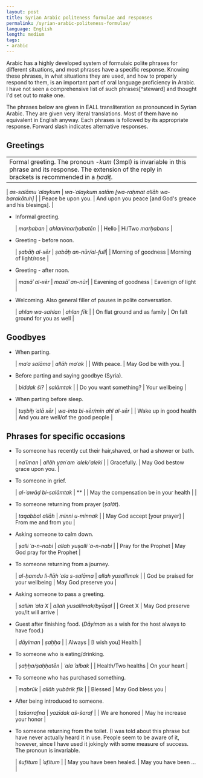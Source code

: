 ```yaml
---
layout: post
title: Syrian Arabic politeness formulae and responses
permalink: /syrian-arabic-politeness-formulae/
language: English
length: medium
tags:
- arabic
---
```


Arabic has a highly developed system of formulaic polite phrases for different situations, and most phrases have a specific response. Knowing these phrases, in what situations they are used, and how to properly respond to them, is an important part of oral language proficiency in Arabic. I have not seen a comprehensive list of such phrases[^steward] and thought I'd set out to make one.

[^stewart]: For comprehensive lists of *im*polite responses to utterances in Egyptian, see Stewart, D.J., 1997. "Impoliteness formulae: the cognate curse in Egyptian Arabic." *Journal of Semitic Studies,* 42(2), ss.327–360..

The phrases below are given in EALL transliteration as pronounced in Syrian Arabic. They are given very literal translations. Most of them have no equivalent in English anyway. Each phrases is followed by its appropriate response. Forward slash indicates alternative responses.

## Greetings

| | |
|:-|:-|
| Formal greeting. The pronoun *-kum* (3mpl) is invariable in this phrase and its response. The extension of the reply in brackets is recommended in a *ḥadiṯ*.||

| *as-salāmu ʿalaykum* | *wa-ʿalaykum salām [wa-raḥmat allāh wa-barakātuh]*  |
| Peace be upon you. | And upon you peace [and God's greace and his blesings]. |

- Informal greeting.

    | *marḥaban* | *ahlan/marḥabatēn* |
    | Hello | Hi/Two *marḥabans* | 

- Greeting - before noon.

    | *ṣabāḥ al-xēr* | *ṣabāḥ an-nūr/al-full*|
    | Morning of goodness | Morning of light/rose |

- Greeting - after noon.

    | *masāʾ al-xēr* | *masāʾ an-nūr*|
    | Eavening of goodness | Eavenign of light |

- Welcoming. Also general filler of pauses in polite conversation.

    | *ahlan wa-sahlan* | *ahlan fīk* |
    | On flat ground and as family | On falt ground for you as well |
 
## Goodbyes

- When parting.

    | *maʿa salāma* | *allāh maʿak* |
    | With peace. | May God be with you. | 

- Before parting and saying goodbye (Syria).

    | *biddak ši?* | *salāmtak* |
    | Do you want something? | Your wellbeing |

- When parting before sleep.

    | *tuṣbiḥ ʿalā xēr* | *wa-inta bi-xēr/min ahl al-xēr* |
    | Wake up in good health | And you are well/of the good people |

## Phrases for specific occasions

- To someone has recently cut their hair,shaved, or had a shower or bath.

    | *naʿīman* | *allāh yanʿam ʿalek/ʿaleki* |
    | Gracefully. | May God bestow grace upon you. |

- To someone in grief.

    | *al-ʿawāḍ bi-salāmtak* | ** |
    | May the compensation be in your health | |

- To someone returning from prayer (*ṣalāt*).

    | *taqabbal allāh* | *minni u-minnak* |
    | May God accept [your prayer] | From me and from you |

- Asking someone to calm down.

    | *ṣalli ʿa-n-nabi* | *allah yuṣalli ʿa-n-nabi* |
    | Pray for the Prophet | May God pray for the Prophet |

- To someone returning from a journey.

    | *al-ḥamdu li-llāh ʿala s-salāma* | *allah yusallimak* |
    | God be praised for your wellbeing | May God preserve you |

- Asking someone to pass a greeting.

    | *sallim ʿala X* | *allah yusallimak/byūṣal* |
    | Greet X | May God preserve you/It will arrive |

- Guest after finishing food. (*Dāyiman* as a wish for the host always to have food.)

    | *dāyiman* | *ṣaḥḥa* |
    | Always | [I wish you] Health |

- To someone who is eating/drinking.

    | *ṣaḥḥa/ṣaḥḥatēn* | *ʿala ʾalbak* |
    | Health/Two healths | On your heart |

- To someone who has purchased something.

    | *mabrūk* | *allāh yubārik fīk* |
    | Blessed | May God bless you |

- After being introduced to someone.

    | *tašarrafna* | *yazīdak aš-šaraf* |
    | We are honored | May he increase your honor |

- To someone returning from the toilet. (I was told about this phrase but have never actually heard it in use. People seem to be aware of it, however, since I have used it jokingly with some measure of success. The pronoun is invariable.

    | *šufītum* | *ʾufītum* |
    | May you have been healed. | May you have been ... |
